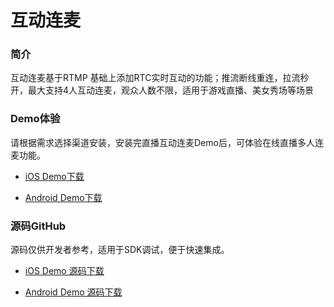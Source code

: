 # 互动连麦

### 简介

互动连麦基于RTMP 基础上添加RTC实时互动的功能；推流断线重连，拉流秒开，最大支持4人互动连麦，观众人数不限，适用于游戏直播、美女秀场等场景

### Demo体验

请根据需求选择渠道安装，安装完直播互动连麦Demo后，可体验在线直播多人连麦功能。

- [iOS Demo下载](http://download.anyrtc.io/pknv)

- [Android Demo下载](http://download.anyrtc.io/xuye)

<!-- - [Web Demo 体验](https://beyond.anyrtc.io/demo/lianmai) -->

### 源码GitHub

源码仅供开发者参考，适用于SDK调试，便于快速集成。

- [iOS Demo 源码下载](https://github.com/AnyRTC/anyRTC-RTMPC-iOS)

- [Android Demo 源码下载](https://github.com/anyRTC/anyRTC-RTMPC-Android)
